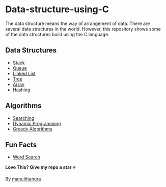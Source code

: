 # Data-structure-using-C
The data structure means the way of arrangement of data. There are several data structures in the world. However, this repository shows some of the data structures build using the C language.

## Data Structures
- [Stack](Stack%20Data%20structure.c)
- [Queue](Queue%20Data%20structure.c)
- [Linked List](Linked%20List%20Data%20structure.c)
- [Tree](Tree%20Data%20structure.c)
- [Array](Array%20Data%20structure.c)
- [Hashing](Hashing%20data%20structure.c)
<!-- - [Graph]() -->
<!-- - [Heap]()
- [Matrix]() -->
<!-- - [Miscellaneous]()
- [Searching and Sorting]()
- [Recursion and Backtracking]()
- [Dynamic Programming]()
- [Bit Manipulation]()
- [Greedy Algorithms]()
- [Pattern Searching]()
- [Geometric Algorithms]()
- [Mathematical Algorithms]()
- [Randomized Algorithms]()
- [Branch and Bound]()
- [Segment Tree]()
- [Trie]()
- [Splay Tree]()
- [Red Black Tree]()
- [B Tree]()
- [AVL Tree]()
- [K Dimensional Tree]()
- [Disjoint Set]()
- [Suffix Array]() -->

## Algorithms
- [Searching](Random%20Numbers%20Search.c)
- [Dynamic Programming](./Dynamic%20programming%20Implementation/README.md)
- [Greedy Algorithms](./Greedy%20Implementation/README.md)

## Fun Facts
- [Word Search](./Examples%20(Algorithms)/the%20word%20search.c)

**Love This? Give my repo a star :star:**

By [manulthanura](https://github.com/manulthanura)
